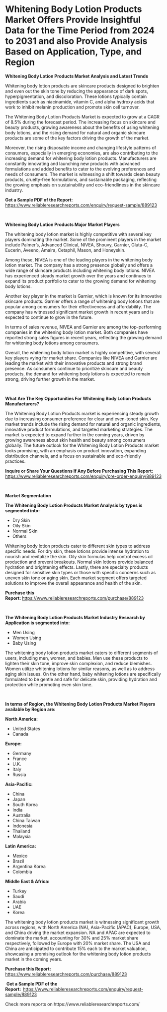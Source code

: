 <p><h1>Whitening Body Lotion Products Market Offers Provide Insightful Data for the Time Period from 2024 to 2031 and also Provide Analysis Based on Application, Type, and Region</h1></p><p><strong>Whitening Body Lotion Products Market Analysis and Latest Trends</strong></p>
<p><p>Whitening body lotion products are skincare products designed to brighten and even out the skin tone by reducing the appearance of dark spots, hyperpigmentation, and discoloration. These lotions typically contain ingredients such as niacinamide, vitamin C, and alpha hydroxy acids that work to inhibit melanin production and promote skin cell turnover.</p><p>The Whitening Body Lotion Products Market is expected to grow at a CAGR of 8.5% during the forecast period. The increasing focus on skincare and beauty products, growing awareness about the benefits of using whitening body lotions, and the rising demand for natural and organic skincare products are some of the key factors driving the growth of the market. </p><p>Moreover, the rising disposable income and changing lifestyle patterns of consumers, especially in emerging economies, are also contributing to the increasing demand for whitening body lotion products. Manufacturers are constantly innovating and launching new products with advanced formulations and added benefits to cater to the evolving preferences and needs of consumers. The market is witnessing a shift towards clean beauty products, cruelty-free formulations, and sustainable packaging, reflecting the growing emphasis on sustainability and eco-friendliness in the skincare industry.</p></p>
<p><strong>Get a Sample PDF of the Report:&nbsp;</strong> <a href="https://www.reliableresearchreports.com/enquiry/request-sample/889123">https://www.reliableresearchreports.com/enquiry/request-sample/889123</a></p>
<p>&nbsp;</p>
<p><strong>Whitening Body Lotion Products Major Market Players</strong></p>
<p><p>The whitening body lotion market is highly competitive with several key players dominating the market. Some of the prominent players in the market include Palmer’s, Advanced Clinical, NIVEA, Shouvy, Garnier, Gluta-C, Eucerin, Aveeno, Amaira, Cetaphil, Mason, and Honeyskin. </p><p>Among these, NIVEA is one of the leading players in the whitening body lotion market. The company has a strong presence globally and offers a wide range of skincare products including whitening body lotions. NIVEA has experienced steady market growth over the years and continues to expand its product portfolio to cater to the growing demand for whitening body lotions.</p><p>Another key player in the market is Garnier, which is known for its innovative skincare products. Garnier offers a range of whitening body lotions that are popular among consumers for their effectiveness and affordability. The company has witnessed significant market growth in recent years and is expected to continue to grow in the future.</p><p>In terms of sales revenue, NIVEA and Garnier are among the top-performing companies in the whitening body lotion market. Both companies have reported strong sales figures in recent years, reflecting the growing demand for whitening body lotions among consumers.</p><p>Overall, the whitening body lotion market is highly competitive, with several key players vying for market share. Companies like NIVEA and Garnier are leading the market with their innovative products and strong brand presence. As consumers continue to prioritize skincare and beauty products, the demand for whitening body lotions is expected to remain strong, driving further growth in the market.</p></p>
<p>&nbsp;</p>
<p><strong>What Are The Key Opportunities For Whitening Body Lotion Products Manufacturers?</strong></p>
<p><p>The Whitening Body Lotion Products market is experiencing steady growth due to increasing consumer preference for clear and even-toned skin. Key market trends include the rising demand for natural and organic ingredients, innovative product formulations, and targeted marketing strategies. The market is expected to expand further in the coming years, driven by growing awareness about skin health and beauty among consumers globally. The future outlook for the Whitening Body Lotion Products market looks promising, with an emphasis on product innovation, expanding distribution channels, and a focus on sustainable and eco-friendly practices.</p></p>
<p><strong>Inquire or Share Your Questions If Any Before Purchasing This Report:</strong> <a href="https://www.reliableresearchreports.com/enquiry/pre-order-enquiry/889123">https://www.reliableresearchreports.com/enquiry/pre-order-enquiry/889123</a></p>
<p>&nbsp;</p>
<p><strong>Market Segmentation</strong></p>
<p><strong>The Whitening Body Lotion Products Market Analysis by types is segmented into:</strong></p>
<p><ul><li>Dry Skin</li><li>Oily Skin</li><li>Normal Skin</li><li>Others</li></ul></p>
<p><p>Whitening body lotion products cater to different skin types to address specific needs. For dry skin, these lotions provide intense hydration to nourish and revitalize the skin. Oily skin formulas help control excess oil production and prevent breakouts. Normal skin lotions provide balanced hydration and brightening effects. Lastly, there are specialty products designed for sensitive skin types or those with specific concerns such as uneven skin tone or aging skin. Each market segment offers targeted solutions to improve the overall appearance and health of the skin.</p></p>
<p><strong>Purchase this Report:&nbsp;</strong><a href="https://www.reliableresearchreports.com/purchase/889123">https://www.reliableresearchreports.com/purchase/889123</a></p>
<p>&nbsp;</p>
<p><strong>The Whitening Body Lotion Products Market Industry Research by Application is segmented into:</strong></p>
<p><ul><li>Men Using</li><li>Women Using</li><li>Baby Using</li></ul></p>
<p><p>The whitening body lotion products market caters to different segments of users, including men, women, and babies. Men use these products to lighten their skin tone, improve skin complexion, and reduce blemishes. Women utilize whitening lotions for similar reasons, as well as to address aging skin issues. On the other hand, baby whitening lotions are specifically formulated to be gentle and safe for delicate skin, providing hydration and protection while promoting even skin tone.</p></p>
<p>&nbsp;</p>
<p><strong>In terms of Region, the Whitening Body Lotion Products Market Players available by Region are:</strong></p>
<p>
    <p> <strong> North America: </strong>
        <ul>
            <li>United States</li>
            <li>Canada</li>
        </ul>
        </p> 
    <p> <strong> Europe: </strong>
        <ul>
            <li>Germany</li>
            <li>France</li>
            <li>U.K.</li>
            <li>Italy</li>
            <li>Russia</li>
        </ul>
        </p> 
    <p> <strong> Asia-Pacific: </strong>
        <ul>
            <li>China</li>
            <li>Japan</li>
            <li>South Korea</li>
            <li>India</li>
            <li>Australia</li>
            <li>China Taiwan</li>
            <li>Indonesia</li>
            <li>Thailand</li>
            <li>Malaysia</li>
        </ul>
        </p> 
    <p> <strong> Latin America: </strong>
        <ul>
            <li>Mexico</li>
            <li>Brazil</li>
            <li>Argentina Korea</li>
            <li>Colombia</li>
        </ul>
        </p> 
    <p> <strong> Middle East & Africa: </strong>
        <ul>
            <li>Turkey</li>
            <li>Saudi</li>
            <li>Arabia</li>
            <li>UAE</li>
            <li>Korea</li>
        </ul>
    </p>
    </p>
<p><p>The whitening body lotion products market is witnessing significant growth across regions, with North America (NA), Asia-Pacific (APAC), Europe, USA, and China driving the market expansion. NA and APAC are expected to dominate the market, accounting for 30% and 25% market share respectively, followed by Europe with 20% market share. The USA and China are anticipated to contribute 15% each to the market valuation, showcasing a promising outlook for the whitening body lotion products market in the coming years.</p></p>
<p><strong>Purchase this Report: </strong><a href="https://www.reliableresearchreports.com/purchase/889123">https://www.reliableresearchreports.com/purchase/889123</a></p>
<p>&nbsp;<strong>Get a Sample PDF of the Report:&nbsp;&nbsp;</strong><a href="https://www.reliableresearchreports.com/enquiry/request-sample/889123">https://www.reliableresearchreports.com/enquiry/request-sample/889123</a></p>
<p><strong></strong></p>
<p>Check more reports on https://www.reliableresearchreports.com/</p>
